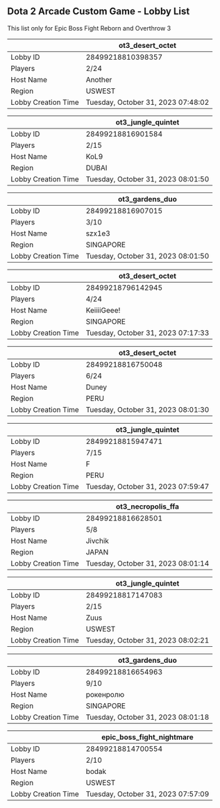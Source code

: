 ## Dota 2 Arcade Custom Game - Lobby List

This list only for Epic Boss Fight Reborn and Overthrow 3

|  | ot3_desert_octet |
| ------ | ------ |
| Lobby ID | 28499218810398357 |
| Players | 2/24 |
| Host Name | Another |
| Region | USWEST |
| Lobby Creation Time | Tuesday, October 31, 2023 07:48:02 |


|  | ot3_jungle_quintet |
| ------ | ------ |
| Lobby ID | 28499218816901584 |
| Players | 2/15 |
| Host Name | KoL9 |
| Region | DUBAI |
| Lobby Creation Time | Tuesday, October 31, 2023 08:01:50 |


|  | ot3_gardens_duo |
| ------ | ------ |
| Lobby ID | 28499218816907015 |
| Players | 3/10 |
| Host Name | szx1e3 |
| Region | SINGAPORE |
| Lobby Creation Time | Tuesday, October 31, 2023 08:01:50 |


|  | ot3_desert_octet |
| ------ | ------ |
| Lobby ID | 28499218796142945 |
| Players | 4/24 |
| Host Name | KeiiiiGeee! |
| Region | SINGAPORE |
| Lobby Creation Time | Tuesday, October 31, 2023 07:17:33 |


|  | ot3_desert_octet |
| ------ | ------ |
| Lobby ID | 28499218816750048 |
| Players | 6/24 |
| Host Name | Duney |
| Region | PERU |
| Lobby Creation Time | Tuesday, October 31, 2023 08:01:30 |


|  | ot3_jungle_quintet |
| ------ | ------ |
| Lobby ID | 28499218815947471 |
| Players | 7/15 |
| Host Name | F |
| Region | PERU |
| Lobby Creation Time | Tuesday, October 31, 2023 07:59:47 |


|  | ot3_necropolis_ffa |
| ------ | ------ |
| Lobby ID | 28499218816628501 |
| Players | 5/8 |
| Host Name | Jivchik |
| Region | JAPAN |
| Lobby Creation Time | Tuesday, October 31, 2023 08:01:14 |


|  | ot3_jungle_quintet |
| ------ | ------ |
| Lobby ID | 28499218817147083 |
| Players | 2/15 |
| Host Name | Zuus |
| Region | USWEST |
| Lobby Creation Time | Tuesday, October 31, 2023 08:02:21 |


|  | ot3_gardens_duo |
| ------ | ------ |
| Lobby ID | 28499218816654963 |
| Players | 9/10 |
| Host Name | рокенролю |
| Region | SINGAPORE |
| Lobby Creation Time | Tuesday, October 31, 2023 08:01:18 |


|  | epic_boss_fight_nightmare |
| ------ | ------ |
| Lobby ID | 28499218814700554 |
| Players | 2/10 |
| Host Name | bodak |
| Region | USWEST |
| Lobby Creation Time | Tuesday, October 31, 2023 07:57:09 |


